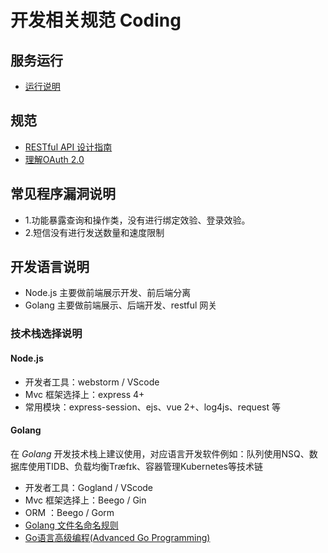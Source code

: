# 开发相关规范 Coding

## 服务运行

* [运行说明](system-runtime.md)

## 规范

* [RESTful API 设计指南](restful-api.md)
* [理解OAuth 2.0](oauth2.0.md)

## 常见程序漏洞说明

- 1.功能暴露查询和操作类，没有进行绑定效验、登录效验。
- 2.短信没有进行发送数量和速度限制

## 开发语言说明

- Node.js 主要做前端展示开发、前后端分离
- Golang 主要做前端展示、后端开发、restful 网关

### 技术栈选择说明

#### Node.js

- 开发者工具：webstorm / VScode
- Mvc 框架选择上：express 4+
- 常用模块：express-session、ejs、vue 2+、log4js、request 等

#### Golang
在 *Golang* 开发技术栈上建议使用，对应语言开发软件例如：队列使用NSQ、数据库使用TIDB、负载均衡Træfɪk、容器管理Kubernetes等技术链

- 开发者工具：Gogland / VScode
- Mvc 框架选择上：Beego / Gin
- ORM ：Beego / Gorm
- [Golang 文件名命名规则](golang.md)
- [Go语言高级编程(Advanced Go Programming)](https://books.studygolang.com/advanced-go-programming-book/)